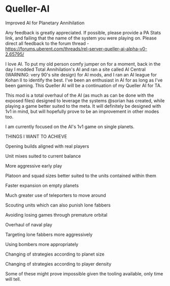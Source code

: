 Queller-AI
==========

Improved AI for Planetary Annihilation

Any feedback is greatly appreciated. If possible, please provide a PA Stats link, and failing that the name of the system you were playing on. Please direct all feedback to the forum thread - https://forums.uberent.com/threads/rel-server-queller-ai-alpha-v0-2.65795/

I love AI. To put my old person comfy jumper on for a moment, back in the day I modded Total Annihilation's AI and ran a site called AI Central (WARNING: very 90's site design) for AI mods, and I ran an AI league for Kohan II to identify the best. I've been an enthusiast in AI for as long as I've been gaming. This Queller AI will be a continuation of my Queller AI for TA.

This mod is a total overhaul of the AI (as much as can be done with the exposed files) designed to leverage the systems @sorian has created, while playing a game better suited to the meta. It will definitely be designed with 1v1 in mind, but will hopefully prove to be an improvement in other modes too.

I am currently focused on the AI's 1v1 game on single planets.

THINGS I WANT TO ACHIEVE

Opening builds aligned with real players

Unit mixes suited to current balance

More aggressive early play

Platoon and squad sizes better suited to the units contained within them

Faster expansion on empty planets

Much greater use of teleporters to move around

Scouting units which can also punish lone fabbers

Avoiding losing games through premature orbital

Overhaul of naval play

Targeting lone fabbers more aggressively

Using bombers more appropriately

Changing of strategies according to planet size

Changing of strategies according to player density

Some of these might prove impossible given the tooling available, only time will tell.
